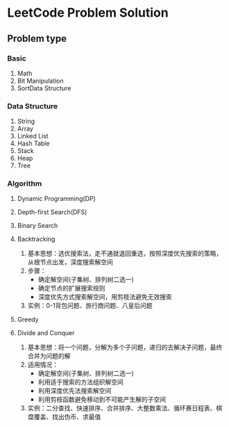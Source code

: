 # LeetCode Problem Solution

## Problem type

### Basic

1. Math
1. Bit Manipulation
1. SortData Structure

### Data Structure

1. String
1. Array
1. Linked List
1. Hash Table
1. Stack
1. Heap
1. Tree

### Algorithm

1. Dynamic Programming(DP)
1. Depth-first Search(DFS)
1. Binary Search
1. Backtracking
    1. 基本思想：选优搜索法，走不通就退回重选，按照深度优先搜索的策略，从根节点出发，深度搜索解空间
    1. 步骤：
        * 确定解空间(子集树、排列树二选一)
        * 确定节点的扩展搜索规则
        * 深度优先方式搜索解空间，用剪枝法避免无效搜索
    1. 实例：0-1背包问题、旅行商问题、八皇后问题

1. Greedy


1. Divide and Conquer
    1. 基本思想：将一个问题，分解为多个子问题，递归的去解决子问题，最终合并为问题的解
    1. 适用情况：
        * 确定解空间(子集树、排列树二选一)
        * 利用适于搜索的方法组织解空间
        * 利用深度优先法搜索解空间
        * 利用剪枝函数避免移动到不可能产生解的子空间
    1. 实例：二分查找、快速排序、合并排序、大整数乘法、循环赛日程表、棋盘覆盖、找出伪币、求最值